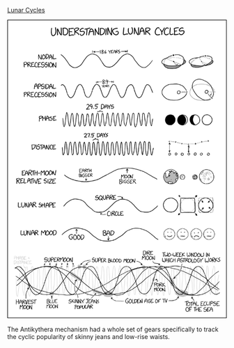 [Lunar Cycles](https://xkcd.com/2172)

![Lunar Cycles](./random_comic.png)

The Antikythera mechanism had a whole set of gears specifically to track the cyclic popularity of skinny jeans and low-rise waists.

